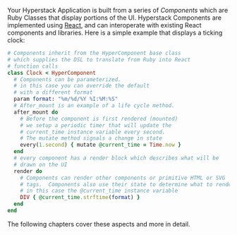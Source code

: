 Your Hyperstack Application is built from a series of *Components* which are Ruby Classes that display portions of the UI. Hyperstack Components are implemented using [React](https://reactjs.org/), and can interoperate with existing React components and libraries.  Here is a simple example that displays a ticking clock:

```ruby
# Components inherit from the HyperComponent base class
# which supplies the DSL to translate from Ruby into React
# function calls
class Clock < HyperComponent
  # Components can be parameterized.
  # in this case you can override the default
  # with a different format
  param format: "%m/%d/%Y %I:%M:%S"
  # After_mount is an example of a life cycle method.
  after_mount do
    # Before the component is first rendered (mounted)
    # we setup a periodic timer that will update the  
    # current_time instance variable every second.
    # The mutate method signals a change in state
    every(1.second) { mutate @current_time = Time.now }
  end
  # every component has a render block which describes what will be
  # drawn on the UI
  render do
    # Components can render other components or primitive HTML or SVG
    # tags.  Components also use their state to determine what to render,
    # in this case the @current_time instance variable
    DIV { @current_time.strftime(format) }
  end
end
```

The following chapters cover these aspects and more in detail.
